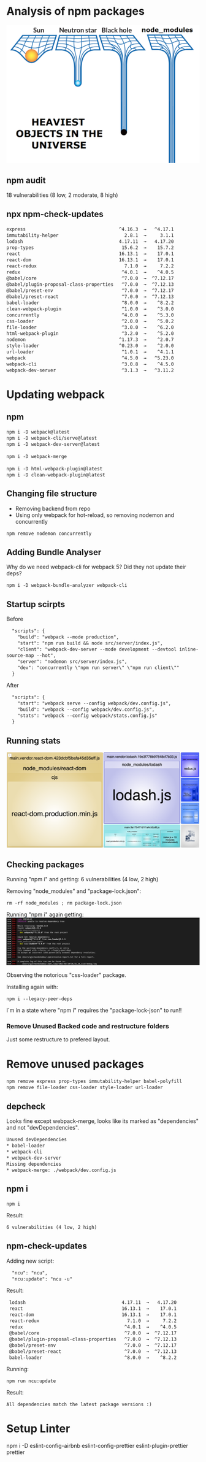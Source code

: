 # Analysis of npm packages
![Webpack Stats](./doc/node_modules.png)

## npm audit
18 vulnerabilities (8 low, 2 moderate, 8 high)

## npx npm-check-updates
```
express                                  ^4.16.3  →   ^4.17.1
immutability-helper                        2.8.1  →     3.1.1
lodash                                   4.17.11  →   4.17.20
prop-types                                15.6.2  →    15.7.2
react                                    16.13.1  →    17.0.1
react-dom                                16.13.1  →    17.0.1
react-redux                                7.1.0  →     7.2.2
redux                                     ^4.0.1  →    ^4.0.5
@babel/core                               ^7.0.0  →  ^7.12.17
@babel/plugin-proposal-class-properties   ^7.0.0  →  ^7.12.13
@babel/preset-env                         ^7.0.0  →  ^7.12.17
@babel/preset-react                       ^7.0.0  →  ^7.12.13
babel-loader                              ^8.0.0  →    ^8.2.2
clean-webpack-plugin                      ^1.0.0  →    ^3.0.0
concurrently                              ^4.0.0  →    ^5.3.0
css-loader                                ^2.0.0  →    ^5.0.2
file-loader                               ^3.0.0  →    ^6.2.0
html-webpack-plugin                       ^3.2.0  →    ^5.2.0
nodemon                                  ^1.17.3  →    ^2.0.7
style-loader                             ^0.23.0  →    ^2.0.0
url-loader                                ^1.0.1  →    ^4.1.1
webpack                                   ^4.5.0  →   ^5.23.0
webpack-cli                               ^3.0.8  →    ^4.5.0
webpack-dev-server                        ^3.1.3  →   ^3.11.2
```
# Updating webpack
## npm
```
npm i -D webpack@latest
npm i -D webpack-cli/serve@latest
npm i -D webpack-dev-server@latest

npm i -D webpack-merge

npm i -D html-webpack-plugin@latest
npm i -D clean-webpack-plugin@latest
```

## Changing file structure
* Removing backend from repo
* Using only webpack for hot-reload, so removing nodemon and concurrently
```
npm remove nodemon concurrently
```

## Adding Bundle Analyser
Why do we need webpack-cli for webpack 5? Did they not update their deps?

```
npm i -D webpack-bundle-analyzer webpack-cli
```

## Startup scirpts
Before
```
  "scripts": {
    "build": "webpack --mode production",
    "start": "npm run build && node src/server/index.js",
    "client": "webpack-dev-server --mode development --devtool inline-source-map --hot",
    "server": "nodemon src/server/index.js",
    "dev": "concurrently \"npm run server\" \"npm run client\""
  }
```

After
```
  "scripts": {
    "start": "webpack serve --config webpack/dev.config.js",
    "build": "webpack --config webpack/dev.config.js",
    "stats": "webpack --config webpack/stats.config.js"
  }
```

## Running stats
![Webpack Stats](./doc/webpack-stats-1.png)


## Checking packages
Running "npm i" and getting:
6 vulnerabilities (4 low, 2 high)

Removing "node_modules" and "package-lock.json":
```
rm -rf node_modules ; rm package-lock.json
```

Running "npm i" again getting:
![Webpack Stats](./doc/npm-install-1.png)

Observing the notorious "css-loader" package.

Installing again with:
```
npm i --legacy-peer-deps
```

I´m in a state where "npm i" requires the "package-lock-json" to run!!

### Remove Unused Backed code and restructure folders
Just some restructure to prefered layout.

# Remove unused packages
```
npm remove express prop-types immutability-helper babel-polyfill
npm remove file-loader css-loader style-loader url-loader
```

## depcheck
Looks fine except webpack-merge, looks like its marked as "dependencies" and not "devDependencies".
```
Unused devDependencies
* babel-loader
* webpack-cli
* webpack-dev-server
Missing dependencies
* webpack-merge: ./webpack/dev.config.js
```

## npm i
```
npm i
```

Result:
```
6 vulnerabilities (4 low, 2 high)
```

##  npm-check-updates
Adding new script:
```
  "ncu": "ncu",
  "ncu:update": "ncu -u"
```

Result:
```
 lodash                                   4.17.11  →   4.17.20     
 react                                    16.13.1  →    17.0.1     
 react-dom                                16.13.1  →    17.0.1     
 react-redux                                7.1.0  →     7.2.2     
 redux                                     ^4.0.1  →    ^4.0.5     
 @babel/core                               ^7.0.0  →  ^7.12.17     
 @babel/plugin-proposal-class-properties   ^7.0.0  →  ^7.12.13     
 @babel/preset-env                         ^7.0.0  →  ^7.12.17     
 @babel/preset-react                       ^7.0.0  →  ^7.12.13     
 babel-loader                              ^8.0.0  →    ^8.2.2 
```

Running:
```
npm run ncu:update
```

Result:
```
All dependencies match the latest package versions :)
```

# Setup Linter
npm i -D eslint-config-airbnb eslint-config-prettier eslint-plugin-prettier prettier

